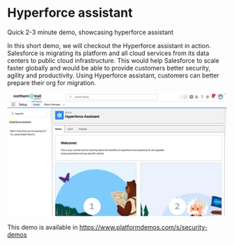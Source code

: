 # Hyperforce assistant

Quick 2-3 minute demo, showcasing hyperforce assistant

In this short demo, we will checkout the Hyperforce assistant in action. Salesforce is migrating its platform and all cloud services from its data centers to public cloud infrastructure. 
This would help Salesforce to scale faster globally and would be able to provide customers better security, agility and productivity. 
Using Hyperforce assistant, customers can better prepare their org for migration.

![Alt text](https://github.com/snandakumarops/hyperforce-assistant/blob/main/hyperforce.jpg "hyperforce")

This demo is available in https://www.platformdemos.com/s/security-demos

